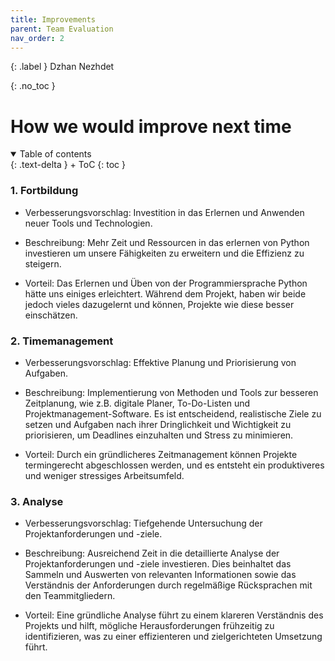 ```yaml
---
title: Improvements
parent: Team Evaluation
nav_order: 2
---
```


{: .label }
Dzhan Nezhdet

{: .no_toc }
# How we would improve next time

<details open markdown="block">
{: .text-delta }
<summary>Table of contents</summary>
+ ToC
{: toc }
</details>

### 1. Fortbildung

* Verbesserungsvorschlag: Investition in das Erlernen und Anwenden neuer Tools und Technologien.

* Beschreibung: Mehr Zeit und Ressourcen in das erlernen von Python investieren um unsere Fähigkeiten zu erweitern und die Effizienz zu steigern.

* Vorteil: Das Erlernen und Üben von der Programmiersprache Python hätte uns einiges erleichtert. Während dem Projekt, haben wir beide jedoch vieles dazugelernt und können, Projekte wie diese besser einschätzen. 

### 2. Timemanagement

* Verbesserungsvorschlag: Effektive Planung und Priorisierung von Aufgaben.

* Beschreibung: Implementierung von Methoden und Tools zur besseren Zeitplanung, wie z.B. digitale Planer, To-Do-Listen und Projektmanagement-Software. Es ist entscheidend, realistische Ziele zu setzen und Aufgaben nach ihrer Dringlichkeit und Wichtigkeit zu priorisieren, um Deadlines einzuhalten und Stress zu minimieren.

* Vorteil: Durch ein gründlicheres Zeitmanagement können Projekte termingerecht abgeschlossen werden, und es entsteht ein produktiveres und weniger stressiges Arbeitsumfeld.

### 3. Analyse

* Verbesserungsvorschlag: Tiefgehende Untersuchung der Projektanforderungen und -ziele.

* Beschreibung: Ausreichend Zeit in die detaillierte Analyse der Projektanforderungen und -ziele investieren. Dies beinhaltet das Sammeln und Auswerten von relevanten Informationen sowie das Verständnis der Anforderungen durch regelmäßige Rücksprachen mit den Teammitgliedern.

* Vorteil: Eine gründliche Analyse führt zu einem klareren Verständnis des Projekts und hilft, mögliche Herausforderungen frühzeitig zu identifizieren, was zu einer effizienteren und zielgerichteten Umsetzung führt.